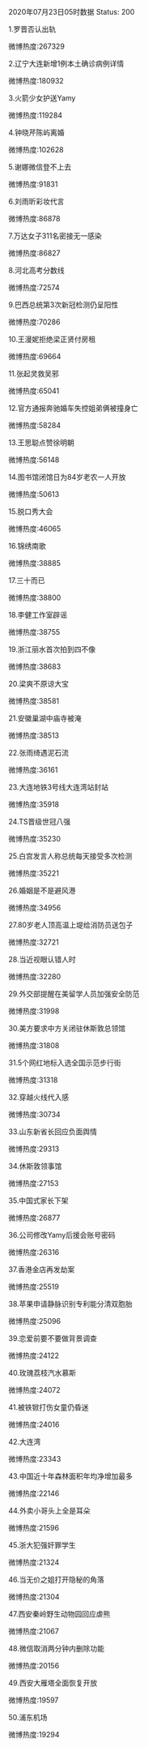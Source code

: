 2020年07月23日05时数据
Status: 200

1.罗晋否认出轨

微博热度:267329

2.辽宁大连新增1例本土确诊病例详情

微博热度:180932

3.火箭少女护送Yamy

微博热度:119284

4.钟晓芹陈屿离婚

微博热度:102628

5.谢娜微信登不上去

微博热度:91831

6.刘雨昕彩妆代言

微博热度:86878

7.万达女子311名密接无一感染

微博热度:86827

8.河北高考分数线

微博热度:72574

9.巴西总统第3次新冠检测仍呈阳性

微博热度:70286

10.王漫妮拒绝梁正贤付房租

微博热度:69664

11.张起灵救吴邪

微博热度:65041

12.官方通报奔驰婚车失控姐弟俩被撞身亡

微博热度:58284

13.王思聪点赞徐明朝

微博热度:56148

14.图书馆闭馆日为84岁老农一人开放

微博热度:50613

15.脱口秀大会

微博热度:46065

16.锦绣南歌

微博热度:38885

17.三十而已

微博热度:38800

18.李健工作室辟谣

微博热度:38755

19.浙江丽水首次拍到四不像

微博热度:38683

20.梁爽不原谅大宝

微博热度:38581

21.安徽巢湖中庙寺被淹

微博热度:38513

22.张雨绮遇泥石流

微博热度:36161

23.大连地铁3号线大连湾站封站

微博热度:35918

24.TS晋级世冠八强

微博热度:35230

25.白宫发言人称总统每天接受多次检测

微博热度:35221

26.婚姻是不是避风港

微博热度:34956

27.80岁老人顶高温上堤给消防员送包子

微博热度:32721

28.当近视眼认错人时

微博热度:32280

29.外交部提醒在美留学人员加强安全防范

微博热度:31998

30.美方要求中方关闭驻休斯敦总领馆

微博热度:31808

31.5个网红地标入选全国示范步行街

微博热度:31318

32.穿越火线代入感

微博热度:30734

33.山东新省长回应负面舆情

微博热度:29313

34.休斯敦领事馆

微博热度:27153

35.中国式家长下架

微博热度:26877

36.公司修改Yamy后援会账号密码

微博热度:26316

37.香港金店再发劫案

微博热度:25519

38.苹果申请静脉识别专利能分清双胞胎

微博热度:25096

39.恋爱前要不要做背景调查

微博热度:24122

40.玫瑰荔枝汽水慕斯

微博热度:24072

41.被铁锨打伤女童仍昏迷

微博热度:24016

42.大连湾

微博热度:23343

43.中国近十年森林面积年均净增加最多

微博热度:22146

44.外卖小哥头上全是耳朵

微博热度:21596

45.浙大犯强奸罪学生

微博热度:21324

46.当无价之姐打开隐秘的角落

微博热度:21304

47.西安秦岭野生动物园回应虐熊

微博热度:21067

48.微信取消两分钟内删除功能

微博热度:20156

49.西安大雁塔全面恢复开放

微博热度:19597

50.浦东机场

微博热度:19294

